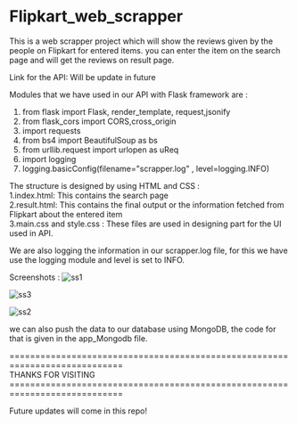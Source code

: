 # Flipkart_web_scrapper

This is a web scrapper project which will show the reviews given by the people on Flipkart for entered items. you can enter the item on the search page and will get the reviews on result page.

Link for the API: Will be update in future

Modules that we have used in our API with Flask framework are : 

1. from flask import Flask, render_template, request,jsonify     
2. from flask_cors import CORS,cross_origin     
3. import requests      
4. from bs4 import BeautifulSoup as bs      
5. from urllib.request import urlopen as uReq      
6. import logging         
7. logging.basicConfig(filename="scrapper.log" , level=logging.INFO)    

The structure is designed by using HTML and CSS :              
1.index.html: This contains the search page              
2.result.html: This contains the final output or the information fetched from Flipkart about the entered item      
3.main.css and style.css : These files are used in designing part for the UI used in API.



We are also logging the information in our scrapper.log file, for this we have use the logging module and level is set to INFO.


Screenshots : 
![ss1](https://github.com/SINGHxTUSHAR/Flipkart_web_scrapper/assets/113624520/f34c7105-dc67-4787-bee4-6d6f03e7d13c)

![ss3](https://github.com/SINGHxTUSHAR/Flipkart_web_scrapper/assets/113624520/d77cfb43-6464-4b0f-acb5-f06b0b426f46)

![ss2](https://github.com/SINGHxTUSHAR/Flipkart_web_scrapper/assets/113624520/88eb6073-e62c-4f2c-a962-63774017f545)


we can also push the data to our database using MongoDB, the code for that is given in the app_Mongodb file.

============================================================================     
                     THANKS FOR VISITING                                 
         ============================================================================


Future updates will come in this repo!












